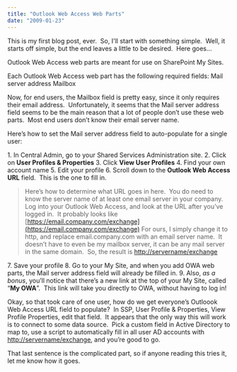 ```yaml
---
title: "Outlook Web Access Web Parts"
date: "2009-01-23"
---
```


This is my first blog post, ever.  So, I'll start with something simple.  Well, it starts off simple, but the end leaves a little to be desired.  Here goes...

Outlook Web Access web parts are meant for use on SharePoint My Sites.

Each Outlook Web Access web part has the following required fields: Mail server address Mailbox

Now, for end users, the Mailbox field is pretty easy, since it only requires their email address.  Unfortunately, it seems that the Mail server address field seems to be the main reason that a lot of people don’t use these web parts.  Most end users don’t know their email server name.

Here’s how to set the Mail server address field to auto-populate for a single user:

1\. In Central Admin, go to your Shared Services Administration site. 2. Click on **User Profiles & Properties** 3. Click **View User Profiles** 4. Find your own account name 5. Edit your profile 6. Scroll down to the **Outlook Web Access URL** field.  This is the one to fill in.

> Here’s how to determine what URL goes in here.  You do need to know the server name of at least one email server in your company.  Log into your Outlook Web Access, and look at the URL after you’ve logged in.  It probably looks like [https://email.company.com/exchange](https://email.company.com/exchange) For ours, I simply change it to http, and replace email.company.com with an email server name.  It doesn’t have to even be my mailbox server, it can be any mail server in the same domain.  So, the result is [http://servername/exchange](http://servername/exchange)

7\. Save your profile 8. Go to your My Site, and when you add OWA web parts, the Mail server address field will already be filled in. 9. Also, _as a bonus_, you’ll notice that there’s a new link at the top of your My Site, called “**My OWA**”.  This link will take you directly to OWA, without having to log in!

Okay, so that took care of one user, how do we get everyone’s Outloook Web Access URL field to populate?  In SSP, User Profile & Properties, View Profile Properties, edit that field.  It appears that the only way this will work is to connect to some data source.  Pick a custom field in Active Directory to map to, use a script to automatically fill in all user AD accounts with [http://servername/exchange](http://servername/exchange), and you’re good to go.

That last sentence is the complicated part, so if anyone reading this tries it, let me know how it goes.
